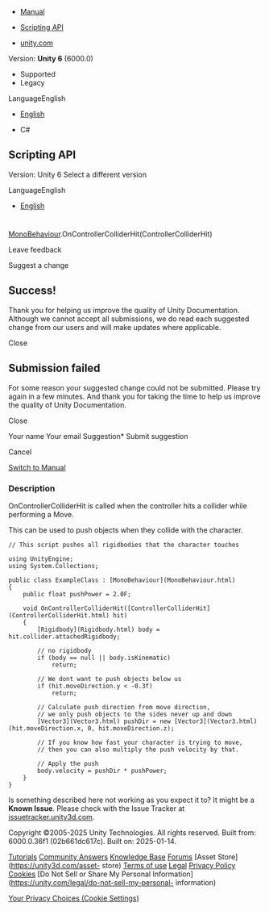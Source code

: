 [ ]()

  * [Manual](../Manual/index.html)
  * [Scripting API](../ScriptReference/index.html)

  * [unity.com](https://unity.com/)

Version: **Unity 6** (6000.0)

  * Supported
  * Legacy

LanguageEnglish

  * [English]()

  * C#

[ ](https://docs.unity3d.com)

## Scripting API

Version: Unity 6 Select a different version

LanguageEnglish

  * [English]()

#
[MonoBehaviour](MonoBehaviour.html).OnControllerColliderHit(ControllerColliderHit)

Leave feedback

Suggest a change

## Success!

Thank you for helping us improve the quality of Unity Documentation. Although
we cannot accept all submissions, we do read each suggested change from our
users and will make updates where applicable.

Close

## Submission failed

For some reason your suggested change could not be submitted. Please <a>try
again</a> in a few minutes. And thank you for taking the time to help us
improve the quality of Unity Documentation.

Close

Your name Your email Suggestion* Submit suggestion

Cancel

[Switch to Manual](../Manual/class-MonoBehaviour.html "Go to MonoBehaviour
Component in the Manual")

### Description

OnControllerColliderHit is called when the controller hits a collider while
performing a Move.

This can be used to push objects when they collide with the character.

    
    
    // This script pushes all rigidbodies that the character touches  
      
    using UnityEngine;
    using System.Collections;  
      
    public class ExampleClass : [MonoBehaviour](MonoBehaviour.html)
    {
        public float pushPower = 2.0F;  
      
        void OnControllerColliderHit([ControllerColliderHit](ControllerColliderHit.html) hit)
        {
            [Rigidbody](Rigidbody.html) body = hit.collider.attachedRigidbody;  
      
            // no rigidbody
            if (body == null || body.isKinematic)
                return;  
      
            // We dont want to push objects below us
            if (hit.moveDirection.y < -0.3f)
                return;  
      
            // Calculate push direction from move direction,
            // we only push objects to the sides never up and down
            [Vector3](Vector3.html) pushDir = new [Vector3](Vector3.html)(hit.moveDirection.x, 0, hit.moveDirection.z);  
      
            // If you know how fast your character is trying to move,
            // then you can also multiply the push velocity by that.  
      
            // Apply the push
            body.velocity = pushDir * pushPower;
        }
    }
    

Is something described here not working as you expect it to? It might be a
**Known Issue**. Please check with the Issue Tracker at
[issuetracker.unity3d.com](https://issuetracker.unity3d.com).

Copyright ©2005-2025 Unity Technologies. All rights reserved. Built from:
6000.0.36f1 (02b661dc617c). Built on: 2025-01-14.

[Tutorials](https://unity3d.com/learn) [Community
Answers](https://answers.unity3d.com) [Knowledge
Base](https://support.unity3d.com/hc/en-us)
[Forums](https://forum.unity3d.com) [Asset Store](https://unity3d.com/asset-
store) [Terms of use](https://docs.unity3d.com/Manual/TermsOfUse.html)
[Legal](https://unity.com/legal) [Privacy
Policy](https://unity.com/legal/privacy-policy)
[Cookies](https://unity.com/legal/cookie-policy) [Do Not Sell or Share My
Personal Information](https://unity.com/legal/do-not-sell-my-personal-
information)

[Your Privacy Choices (Cookie Settings)](javascript:void\(0\);)

